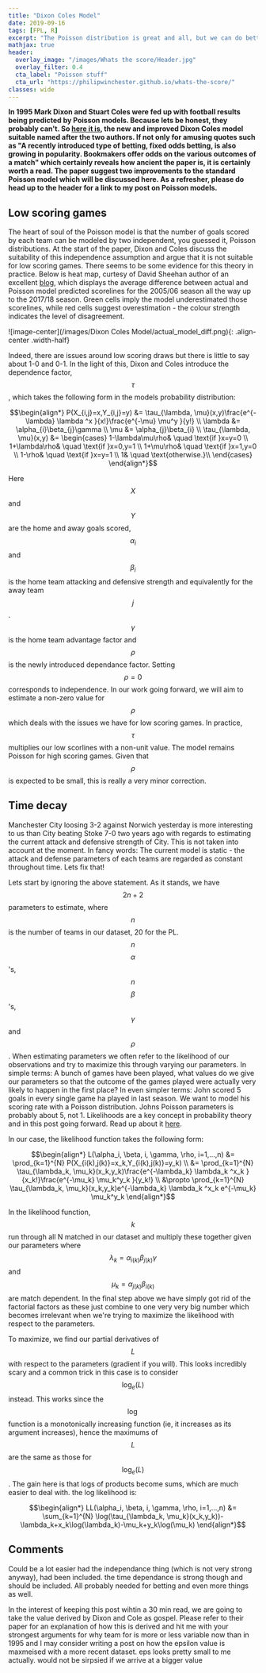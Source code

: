 ```yaml
---
title: "Dixon Coles Model"
date: 2019-09-16
tags: [FPL, R]
excerpt: "The Poisson distribution is great and all, but we can do better! In this post we discuss two popular improvements to the standard Poisson model for football predictions"
mathjax: true
header:
  overlay_image: "/images/Whats the score/Header.jpg"
  overlay_filter: 0.4
  cta_label: "Poisson stuff"
  cta_url: "https://philipwinchester.github.io/whats-the-score/"
classes: wide
---
```


**In 1995 Mark Dixon and Stuart Coles were fed up with football results being predicted by Poisson models. Because lets be honest, they probably can't. So [here it is](http://web.math.ku.dk/~rolf/teaching/thesis/DixonColes.pdf), the new and improved Dixon Coles model suitable named after the two authors. If not only for amusing quotes such as "A recently introduced type of betting, fixed odds betting, is also growing in popularity. Bookmakers offer odds on the various outcomes of a match" which certainly reveals how ancient the paper is, it is certainly worth a read. The paper suggest two improvements to the standard Poisson model which will be discussed here. As a refresher, please do head up to the header for a link to my post on Poisson models.**

## Low scoring games
The heart of soul of the Poisson model is that the number of goals scored by each team can be modeled by two independent, you guessed it, Poisson distributions. At the start of the paper, Dixon and Coles discuss the suitability of this independence assumption and argue that it is not suitable for low scoring games. There seems to be some evidence for this theory in practice. Below is heat map, curtesy of David Sheehan author of an excellent [blog](https://dashee87.github.io/), which displays the average difference between actual and Poisson model predicted scorelines for the 2005/06 season all the way up to the 2017/18 season. Green cells imply the model underestimated those scorelines, while red cells suggest overestimation - the colour strength indicates the level of disagreement.

![image-center](/images/Dixon Coles Model/actual_model_diff.png){: .align-center .width-half}

Indeed, there are issues around low scoring draws but there is little to say about 1-0 and 0-1. In the light of this, Dixon and Coles introduce the dependence factor, $$\tau$$, which takes the following form in the models probability distribution:

$$\begin{align*}  
  P(X_{i,j}=x,Y_{i,j}=y) &= \tau_{\lambda, \mu}(x,y)\frac{e^{-\lambda} \lambda ^x }{x!}\frac{e^{-\mu} \mu^y }{y!}  \\
  \lambda &= \alpha_{i}\beta_{j}\gamma \\
  \mu &= \alpha_{j}\beta_{i} \\
  \tau_{\lambda, \mu}(x,y) &= \begin{cases}
    1-\lambda\mu\rho& \quad \text{if }x=y=0 \\
    1+\lambda\rho& \quad \text{if }x=0,y=1 \\
    1+\mu\rho& \quad \text{if }x=1,y=0 \\
    1-\rho& \quad \text{if }x=y=1 \\
    1& \quad \text{otherwise.}\\
  \end{cases}
\end{align*}$$

Here $$X$$ and $$Y$$ are the home and away goals scored, $$\alpha_{i}$$ and $$\beta_{i}$$ is the home team attacking and defensive strength and equivalently for the away team $$j$$. $$\gamma$$ is the home team advantage factor and $$\rho$$ is the newly introduced dependance factor. Setting $$\rho = 0$$ corresponds to independence. In our work going forward, we will aim to estimate a non-zero value for $$\rho$$ which deals with the issues we have for low scoring games. In practice, $$\tau$$ multiplies our low scorlines with a non-unit value. The model remains Poisson for high scoring games. Given that $$\rho$$ is expected to be small, this is really a very minor correction.  

## Time decay
Manchester City loosing 3-2 against Norwich yesterday is more interesting to us than City beating Stoke 7-0 two years ago with regards to estimating the current attack and defensive strength of City. This is not taken into account at the moment. In fancy words: The current model is static - the attack and defense parameters of each teams are regarded as constant throughout time. Lets fix that!

Lets start by ignoring the above statement. As it stands, we have $$2n + 2$$ parameters to estimate, where $$n$$ is the number of teams in our dataset, 20 for the PL. $$n$$ $$\alpha$$'s, $$n$$ $$\beta$$'s, $$\gamma$$ and $$\rho$$. When estimating parameters we often refer to the likelihood of our observations and try to maximize this through varying our parameters. In simple terms: A bunch of games have been played, what values do we give our parameters so that the outcome of the games played were actually very likely to happen in the first place? In even simpler terms: John scored 5 goals in every single game ha played in last season. We want to model his scoring rate with a Poisson distribution. Johns Poisson parameters is probably about 5, not 1. Likelihoods are a key concept in probability theory and in this post going forward. Read up about it [here](https://en.wikipedia.org/wiki/Likelihood_function).

In our case, the likelihood function takes the following form:

$$\begin{align*}  
  L(\alpha_i, \beta, i, \gamma, \rho, i=1,...,n) &= \prod_{k=1}^{N} P(X_{i(k),j(k)}=x_k,Y_{i(k),j(k)}=y_k) \\
  &= \prod_{k=1}^{N} \tau_{\lambda_k, \mu_k}(x_k,y_k)\frac{e^{-\lambda_k} \lambda_k ^x_k }{x_k!}\frac{e^{-\mu_k} \mu_k^y_k }{y_k!} \\
  &\propto \prod_{k=1}^{N} \tau_{\lambda_k, \mu_k}(x_k,y_k)e^{-\lambda_k} \lambda_k ^x_k e^{-\mu_k} \mu_k^y_k
\end{align*}$$

In the likelihood function, $$k$$ run through all N matched in our dataset and multiply these together given our parameters where $$\lambda_k = \alpha_{i(k)}\beta_{j(k)} \gamma$$ and $$\mu_k = \alpha_{j(k)}\beta_{i(k)}$$ are match dependent. In the final step above we have simply got rid of the factorial factors as these just combine to one very very big number which becomes irrelevant when we're trying to maximize the likelihood with respect to the parameters.

To maximize, we find our partial derivatives of $$L$$ with respect to the parameters (gradient if you will). This looks incredibly scary and a common trick in this case is to consider $$\log_e(L)$$ instead. This works since the $$\log$$ function is a monotonically increasing function (ie, it increases as its argument increases), hence the maximums of $$L$$ are the same as those for $$\log_e(L)$$. The gain here is that logs of products become sums, which are much easier to deal with. the log likelihood is:

$$\begin{align*}  
  LL(\alpha_i, \beta, i, \gamma, \rho, i=1,...,n) &= \sum_{k=1}^{N} \log(\tau_{\lambda_k, \mu_k}(x_k,y_k))-\lambda_k+x_k\log(\lambda_k)-\mu_k+y_k\log(\mu_k)
\end{align*}$$

## Comments
Could be a lot easier had the independance thing (which is not very strong anyway), had been included. the time dependance is strong though and should be included. All probably needed for betting and even more things as well.

In the interest of keeping this post wihtin a 30 min read, we are going to take the value derived by Dixon and Cole as gospel. Please refer to their paper for an explanation of how this is derived and hit me with your strongest arguments for why team for is more or less variable now than in 1995 and I may consider writing a post on how the epsilon value is maxmeised with a more recent dataset. eps looks pretty small to me actually. would not be sirpsied if we arrive at a bigger value
